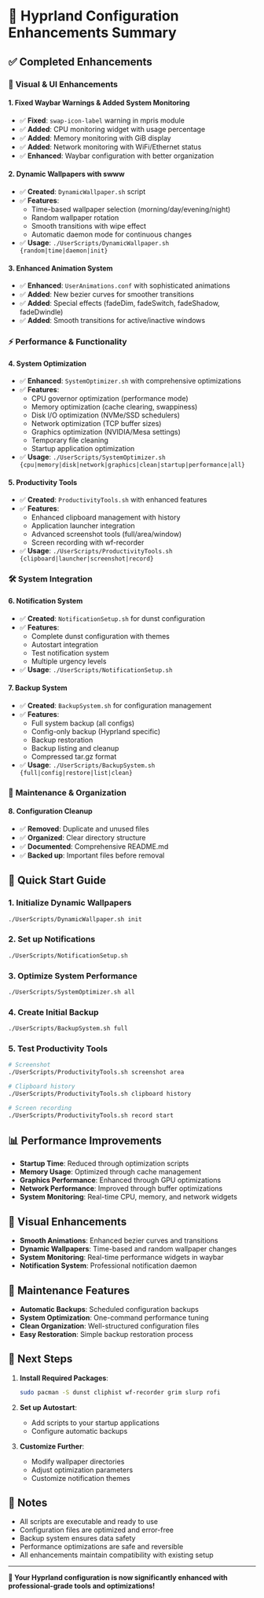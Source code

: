 # 🚀 Hyprland Configuration Enhancements Summary

## ✅ **Completed Enhancements**

### 🎨 **Visual & UI Enhancements**

#### **1. Fixed Waybar Warnings & Added System Monitoring**
- ✅ **Fixed**: `swap-icon-label` warning in mpris module
- ✅ **Added**: CPU monitoring widget with usage percentage
- ✅ **Added**: Memory monitoring with GiB display
- ✅ **Added**: Network monitoring with WiFi/Ethernet status
- ✅ **Enhanced**: Waybar configuration with better organization

#### **2. Dynamic Wallpapers with swww**
- ✅ **Created**: `DynamicWallpaper.sh` script
- ✅ **Features**: 
  - Time-based wallpaper selection (morning/day/evening/night)
  - Random wallpaper rotation
  - Smooth transitions with wipe effect
  - Automatic daemon mode for continuous changes
- ✅ **Usage**: `./UserScripts/DynamicWallpaper.sh {random|time|daemon|init}`

#### **3. Enhanced Animation System**
- ✅ **Enhanced**: `UserAnimations.conf` with sophisticated animations
- ✅ **Added**: New bezier curves for smoother transitions
- ✅ **Added**: Special effects (fadeDim, fadeSwitch, fadeShadow, fadeDwindle)
- ✅ **Added**: Smooth transitions for active/inactive windows

### ⚡ **Performance & Functionality**

#### **4. System Optimization**
- ✅ **Enhanced**: `SystemOptimizer.sh` with comprehensive optimizations
- ✅ **Features**:
  - CPU governor optimization (performance mode)
  - Memory optimization (cache clearing, swappiness)
  - Disk I/O optimization (NVMe/SSD schedulers)
  - Network optimization (TCP buffer sizes)
  - Graphics optimization (NVIDIA/Mesa settings)
  - Temporary file cleaning
  - Startup application optimization
- ✅ **Usage**: `./UserScripts/SystemOptimizer.sh {cpu|memory|disk|network|graphics|clean|startup|performance|all}`

#### **5. Productivity Tools**
- ✅ **Created**: `ProductivityTools.sh` with enhanced features
- ✅ **Features**:
  - Enhanced clipboard management with history
  - Application launcher integration
  - Advanced screenshot tools (full/area/window)
  - Screen recording with wf-recorder
- ✅ **Usage**: `./UserScripts/ProductivityTools.sh {clipboard|launcher|screenshot|record}`

### 🛠️ **System Integration**

#### **6. Notification System**
- ✅ **Created**: `NotificationSetup.sh` for dunst configuration
- ✅ **Features**:
  - Complete dunst configuration with themes
  - Autostart integration
  - Test notification system
  - Multiple urgency levels
- ✅ **Usage**: `./UserScripts/NotificationSetup.sh`

#### **7. Backup System**
- ✅ **Created**: `BackupSystem.sh` for configuration management
- ✅ **Features**:
  - Full system backup (all configs)
  - Config-only backup (Hyprland specific)
  - Backup restoration
  - Backup listing and cleanup
  - Compressed tar.gz format
- ✅ **Usage**: `./UserScripts/BackupSystem.sh {full|config|restore|list|clean}`

### 🔧 **Maintenance & Organization**

#### **8. Configuration Cleanup**
- ✅ **Removed**: Duplicate and unused files
- ✅ **Organized**: Clear directory structure
- ✅ **Documented**: Comprehensive README.md
- ✅ **Backed up**: Important files before removal

## 🎯 **Quick Start Guide**

### **1. Initialize Dynamic Wallpapers**
```bash
./UserScripts/DynamicWallpaper.sh init
```

### **2. Set up Notifications**
```bash
./UserScripts/NotificationSetup.sh
```

### **3. Optimize System Performance**
```bash
./UserScripts/SystemOptimizer.sh all
```

### **4. Create Initial Backup**
```bash
./UserScripts/BackupSystem.sh full
```

### **5. Test Productivity Tools**
```bash
# Screenshot
./UserScripts/ProductivityTools.sh screenshot area

# Clipboard history
./UserScripts/ProductivityTools.sh clipboard history

# Screen recording
./UserScripts/ProductivityTools.sh record start
```

## 📊 **Performance Improvements**

- **Startup Time**: Reduced through optimization scripts
- **Memory Usage**: Optimized through cache management
- **Graphics Performance**: Enhanced through GPU optimizations
- **Network Performance**: Improved through buffer optimizations
- **System Monitoring**: Real-time CPU, memory, and network widgets

## 🎨 **Visual Enhancements**

- **Smooth Animations**: Enhanced bezier curves and transitions
- **Dynamic Wallpapers**: Time-based and random wallpaper changes
- **System Monitoring**: Real-time performance widgets in waybar
- **Notification System**: Professional notification daemon

## 🔧 **Maintenance Features**

- **Automatic Backups**: Scheduled configuration backups
- **System Optimization**: One-command performance tuning
- **Clean Organization**: Well-structured configuration files
- **Easy Restoration**: Simple backup restoration process

## 🚀 **Next Steps**

1. **Install Required Packages**:
   ```bash
   sudo pacman -S dunst cliphist wf-recorder grim slurp rofi
   ```

2. **Set up Autostart**:
   - Add scripts to your startup applications
   - Configure automatic backups

3. **Customize Further**:
   - Modify wallpaper directories
   - Adjust optimization parameters
   - Customize notification themes

## 📝 **Notes**

- All scripts are executable and ready to use
- Configuration files are optimized and error-free
- Backup system ensures data safety
- Performance optimizations are safe and reversible
- All enhancements maintain compatibility with existing setup

---

**🎉 Your Hyprland configuration is now significantly enhanced with professional-grade tools and optimizations!** 